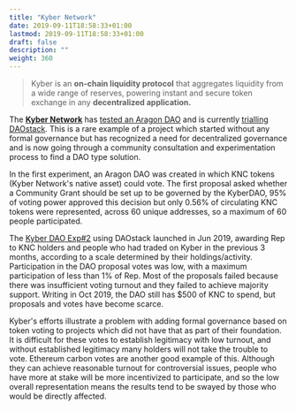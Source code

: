```yaml
---
title: "Kyber Network"
date: 2019-09-11T18:58:33+01:00
lastmod: 2019-09-11T18:58:33+01:00
draft: false
description: ""
weight: 360
---
```


> Kyber is an **on-chain liquidity protocol** that aggregates liquidity from a wide range of reserves, powering instant and secure token exchange in any **decentralized application.**

The **[Kyber Network](https://kyber.network/)** has [tested an Aragon DAO](https://blog.kyber.network/kyberdao-experiment-1-review-and-summary-of-discussions-87e1c1d8f45) and is currently [trialling DAOstack](https://blog.kyber.network/kyberdao-experiment-2-on-daostack-d1caca6caf35). This is a rare example of a project which started without any formal governance but has recognized a need for decentralized governance and is now going through a community consultation and experimentation process to find a DAO type solution. 

In the first experiment, an Aragon DAO was created in which KNC tokens (Kyber Network's native asset) could vote. The first proposal asked whether a Community Grant should be set up to be governed by the KyberDAO, 95% of voting power approved this decision but only 0.56% of circulating KNC tokens were represented, across 60 unique addresses, so a maximum of 60 people participated. 

The [Kyber DAO Exp#2](https://alchemy.daostack.io/dao/0x6bee9b81e434f7afce72a43a4016719315069539/members/) using DAOstack launched in Jun 2019, awarding Rep to KNC holders and people who had traded on Kyber in the previous 3 months, according to a scale determined by their holdings/activity. Participation in the DAO proposal votes was low, with a maximum participation of less than 1% of Rep. Most of the proposals failed because there was insufficient voting turnout and they failed to achieve majority support. Writing in Oct 2019, the DAO still has $500 of KNC to spend, but proposals and votes have become scarce.

Kyber's efforts illustrate a problem with adding formal governance based on token voting to projects which did not have that as part of their foundation. It is difficult for these votes to establish legitimacy with low turnout, and without established legitimacy many holders will not take the trouble to vote. Ethereum carbon votes are another good example of this. Although they can achieve reasonable turnout for controversial issues, people who have more at stake will be more incentivized to participate, and so the low overall representation means the results tend to be swayed by those who would be directly affected.


